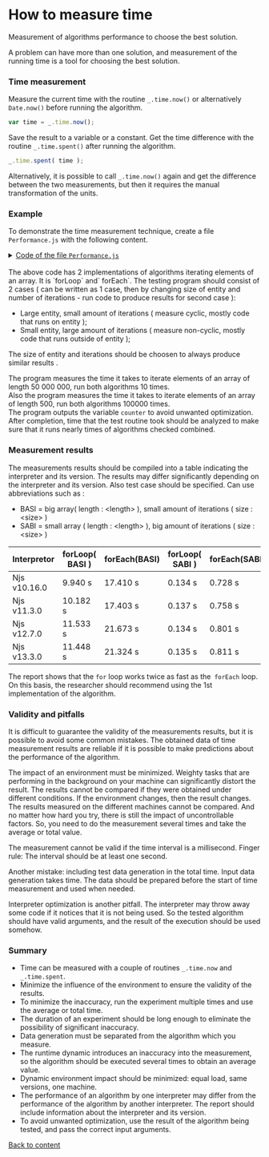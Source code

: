 # How to measure time

Measurement of algorithms performance to choose the best solution.

A problem can have more than one solution, and measurement of the running time is a tool for choosing the best solution.

### Time measurement

Measure the current time with the routine `_.time.now()` or alternatively `Date.now()` before running the algorithm.

``` js
var time = _.time.now();
```

Save the result to a variable or a constant. Get the time difference with the routine `_.time.spent()` after running the algorithm.

```js
_.time.spent( time );
```

Alternatively, it is possible to call `_.time.now()` again and get the difference between the two measurements, but then it requires the manual transformation of the units.

### Example

To demonstrate the time measurement technique, create a file `Performance.js` with the following content.

<details>
<summary><u>Code of the file <code>Performance.js</code></u></summary>

``` js
let _ = require( 'wTools' );
let times = 10;
let size = 50000000;
let array = new U8x( size );

var counter = 0;
var time = _.time.now();
for( let i = times ; i > 0; i-- )
var result = forLoop( array, () => counter += 1 );
console.log( `For loop took ${_.time.spent( time )} on Njs ${process.version}` );
console.info( `Output ${counter} to avoid unwanted optimization` );

var counter = 0;
var time = _.time.now();
for( let i = times ; i > 0; i-- )
var result = forEach( array, () => counter += 1 );
console.log( `For each took ${_.time.spent( time )} on Njs ${process.version}` );
console.info( `Output ${counter} to avoid unwanted optimization` );

function forLoop( src, onEach )
{
  for( let k = 0 ; k < src.length ; k++ )
  onEach( src[ k ], k, src );
  return src
}

function forEach( src, onEach )
{
  src.forEach( ( e, k, src ) => onEach( e, k, src ) );
  return src;
}
```

</details>
<br>
The above code has 2 implementations of algorithms iterating elements of an array. It is `forLoop` and` forEach`.
The testing program should consist of 2 cases ( can be written as 1 case, then by changing size of entity and number of iterations - run code to produce results for second case ):

- Large entity, small amount of iterations ( measure cyclic, mostly code that runs on entity );
- Small entity, large amount of iterations ( measure non-cyclic, mostly code that runs outside of entity );

The size of entity and iterations should be choosen to always produce similar results .

The program measures the time it takes to iterate elements of an array of length 50 000 000, run both algorithms 10 times.<br>
Also the program measures the time it takes to iterate elements of an array of length 500, run both algorithms 100000 times.<br>
The program outputs the variable `counter` to avoid unwanted optimization.
After completion, time that the test routine took should be analyzed to make sure that it runs nearly times of algorithms checked combined.
### Measurement results

The measurements results should be compiled into a table indicating the interpreter and its version. The results may differ significantly depending on the interpreter and its version. Also test case should be specified.
Can use abbreviations such as :

- BASI = big array( length : \<length> ), small amount of iterations ( size : \<size> )
- SABI = small array ( length : \<length> ), big amount of iterations ( size : \<size> )

| Interpretor  | forLoop( BASI ) | forEach(BASI) | forLoop( SABI ) | forEach(SABI) |
| ------------ | --------------- | ------------- | --------------- | ------------- |
| Njs v10.16.0 | 9.940 s         | 17.410 s      | 0.134 s         | 0.728 s       |
| Njs v11.3.0  | 10.182 s        | 17.403 s      | 0.137 s         | 0.758 s       |
| Njs v12.7.0  | 11.533 s        | 21.673 s      | 0.134 s         | 0.801 s       |
| Njs v13.3.0  | 11.448 s        | 21.324 s      | 0.135 s         | 0.811 s       |

The report shows that the `for` loop works twice as fast as the` forEach` loop. On this basis, the researcher should recommend using the 1st implementation of the algorithm.

### Validity and pitfalls

It is difficult to guarantee the validity of the measurements results, but it is possible to avoid some common mistakes. The obtained data of time measurement results are reliable if it is possible to make predictions about the performance of the algorithm.

The impact of an environment must be minimized. Weighty tasks that are performing in the background on your machine can significantly distort the result. The results cannot be compared if they were obtained under different conditions. If the environment changes, then the result changes. The results measured on the different machines cannot be compared. And no matter how hard you try, there is still the impact of uncontrollable factors. So, you need to do the measurement several times and take the average or total value.

The measurement cannot be valid if the time interval is a millisecond. Finger rule: The interval should be at least one second.

Another mistake: including test data generation in the total time. Input data generation takes time. The data should be prepared before the start of time measurement and used when needed.

Interpreter optimization is another pitfall. The interpreter may throw away some code if it notices that it is not being used. So the tested algorithm should have valid arguments, and the result of the execution should be used somehow.

### Summary

- Time can be measured with a couple of routines `_.time.now` and `_.time.spent`.
- Minimize the influence of the environment to ensure the validity of the results.
- To minimize the inaccuracy, run the experiment multiple times and use the average or total time.
- The duration of an experiment should be long enough to eliminate the possibility of significant inaccuracy.
- Data generation must be separated from the algorithm which you measure.
- The runtime dynamic introduces an inaccuracy into the measurement, so the algorithm should be executed several times to obtain an average value.
- Dynamic environment impact should be minimized: equal load, same versions, one machine.
- The performance of an algorithm by one interpreter may differ from the performance of the algorithm by another interpreter. The report should include information about the interpreter and its version.
- To avoid unwanted optimization, use the result of the algorithm being tested, and pass the correct input arguments.

[Back to content](../README.md#Tutorials)

